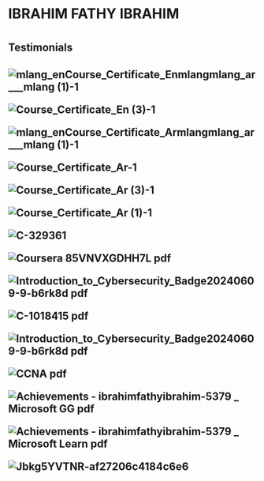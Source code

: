 <h1>IBRAHIM FATHY IBRAHIM<h1>
<h2>Testimonials<h2>
  
![mlang_enCourse_Certificate_Enmlangmlang_ar___mlang (1)-1](https://github.com/user-attachments/assets/e87c643d-33a2-466f-905c-068268663b1e)

![Course_Certificate_En (3)-1](https://github.com/user-attachments/assets/fbb4981c-eb8a-4042-abe8-84d6f2c66f36)

![mlang_enCourse_Certificate_Armlangmlang_ar___mlang (1)-1](https://github.com/user-attachments/assets/55deeaf2-5512-4f5c-89d9-5a70d2d9f6f5)

![Course_Certificate_Ar-1](https://github.com/user-attachments/assets/eea063d4-2b4a-4284-ae97-1302ec734fc7)

![Course_Certificate_Ar (3)-1](https://github.com/user-attachments/assets/5f55c6e5-29e4-4b68-8e37-a8f7ca522d5f)

![Course_Certificate_Ar (1)-1](https://github.com/user-attachments/assets/6f314071-c9d5-4b1d-ac06-4b3b2a5d0f43)

![C-329361](https://github.com/user-attachments/assets/49baf318-6267-4f7e-a636-3aba4f0bc37b)

![Coursera 85VNVXGDHH7L pdf](https://github.com/user-attachments/assets/b629cfd3-1ea7-4e90-b5de-cc7da23683c2)

![Introduction_to_Cybersecurity_Badge20240609-9-b6rk8d pdf](https://github.com/user-attachments/assets/83e06d3d-50d2-49b3-adff-6f0b0e9a8e39)

![C-1018415 pdf](https://github.com/user-attachments/assets/ef198ba5-12ed-4fc2-8625-c32326715022)

![Introduction_to_Cybersecurity_Badge20240609-9-b6rk8d pdf](https://github.com/user-attachments/assets/f0841a2b-b401-4033-9baf-9f2d4f35c9de)

![CCNA pdf](https://github.com/user-attachments/assets/e7c8860c-55c7-453c-9935-3d37b5bda1f4)

![Achievements - ibrahimfathyibrahim-5379 _ Microsoft GG pdf](https://github.com/user-attachments/assets/59826953-e528-4da1-bd89-c86c777db44e)

![Achievements - ibrahimfathyibrahim-5379 _ Microsoft Learn pdf](https://github.com/user-attachments/assets/382f130b-4284-44c7-b2a1-16a065864a02)

![Jbkg5YVTNR-af27206c4184c6e6](https://github.com/user-attachments/assets/2e6e13a2-e657-418c-aa66-860e85adf886)

